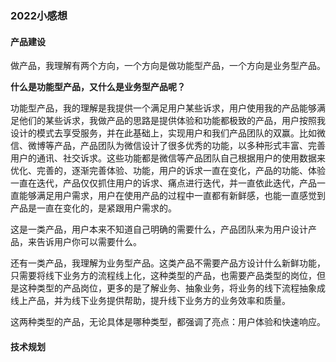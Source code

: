 ### 2022小感想

#### 产品建设

做产品，我理解有两个方向，一个方向是做功能型产品，一个方向是业务型产品。

**什么是功能型产品，又什么是业务型产品呢？**

功能型产品，我的理解是我提供一个满足用户某些诉求，用户使用我的产品能够满足他们的某些诉求，我做产品的思路是提供体验和功能都极致的产品，用户按照我设计的模式去享受服务，并在此基础上，实现用户和我们产品团队的双赢。比如微信、微博等产品，产品团队为微信设计了很多优秀的功能，以多种形式丰富、完善用户的通讯、社交诉求。这些功能都是微信等产品团队自己根据用户的使用数据来优化、完善的，逐渐完善体验、功能，用户的诉求一直在变化，产品的功能、体验一直在迭代，产品仅仅抓住用户的诉求、痛点进行迭代，并一直依此迭代，产品一直能够满足用户需求，用户在使用产品的过程中一直都有新鲜感，也能一直感觉到产品是一直在变化的，是紧跟用户需求的。

这是一类产品，用户本来不知道自己明确的需要什么，产品团队来为用户设计产品，来告诉用户你可以需要什么。

还有一类产品，我理解为业务型产品。这类产品不需要产品方设计什么新鲜功能，只需要将线下业务方的流程线上化，这种类型的产品，也需要产品类型的岗位，但是这种类型的产品岗位，更多的是了解业务、抽象业务，将业务的线下流程抽象成线上产品，并为线下业务提供帮助，提升线下业务方的业务效率和质量。

这两种类型的产品，无论具体是哪种类型，都强调了亮点：用户体验和快速响应。

#### 技术规划